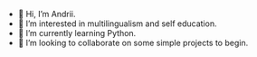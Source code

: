 - 👋 Hi, I’m Andrii.
- 👀 I’m interested in multilingualism and self education.
- 🌱 I’m currently learning Python.
- 💞️ I’m looking to collaborate on some simple projects to begin.
